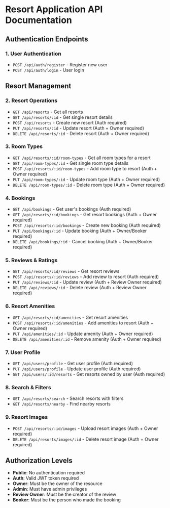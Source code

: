 # Resort Application API Documentation

## Authentication Endpoints
### 1. User Authentication
- `POST /api/auth/register` - Register new user
- `POST /api/auth/login` - User login

## Resort Management
### 2. Resort Operations
- `GET /api/resorts` - Get all resorts
- `GET /api/resorts/:id` - Get single resort details
- `POST /api/resorts` - Create new resort (Auth required)
- `PUT /api/resorts/:id` - Update resort (Auth + Owner required)
- `DELETE /api/resorts/:id` - Delete resort (Auth + Owner required)

### 3. Room Types
- `GET /api/resorts/:id/room-types` - Get all room types for a resort
- `GET /api/room-types/:id` - Get single room type details
- `POST /api/resorts/:id/room-types` - Add room type to resort (Auth + Owner required)
- `PUT /api/room-types/:id` - Update room type (Auth + Owner required)
- `DELETE /api/room-types/:id` - Delete room type (Auth + Owner required)

### 4. Bookings
- `GET /api/bookings` - Get user's bookings (Auth required)
- `GET /api/resorts/:id/bookings` - Get resort bookings (Auth + Owner required)
- `POST /api/resorts/:id/bookings` - Create new booking (Auth required)
- `PUT /api/bookings/:id` - Update booking (Auth + Owner/Booker required)
- `DELETE /api/bookings/:id` - Cancel booking (Auth + Owner/Booker required)

### 5. Reviews & Ratings
- `GET /api/resorts/:id/reviews` - Get resort reviews
- `POST /api/resorts/:id/reviews` - Add review to resort (Auth required)
- `PUT /api/reviews/:id` - Update review (Auth + Review Owner required)
- `DELETE /api/reviews/:id` - Delete review (Auth + Review Owner required)

### 6. Resort Amenities
- `GET /api/resorts/:id/amenities` - Get resort amenities
- `POST /api/resorts/:id/amenities` - Add amenities to resort (Auth + Owner required)
- `PUT /api/amenities/:id` - Update amenity (Auth + Owner required)
- `DELETE /api/amenities/:id` - Remove amenity (Auth + Owner required)

### 7. User Profile
- `GET /api/users/profile` - Get user profile (Auth required)
- `PUT /api/users/profile` - Update user profile (Auth required)
- `GET /api/users/:id/resorts` - Get resorts owned by user (Auth required)

### 8. Search & Filters
- `GET /api/resorts/search` - Search resorts with filters
- `GET /api/resorts/nearby` - Find nearby resorts

### 9. Resort Images
- `POST /api/resorts/:id/images` - Upload resort images (Auth + Owner required)
- `DELETE /api/resorts/images/:id` - Delete resort image (Auth + Owner required)

## Authorization Levels
- **Public**: No authentication required
- **Auth**: Valid JWT token required
- **Owner**: Must be the owner of the resource
- **Admin**: Must have admin privileges
- **Review Owner**: Must be the creator of the review
- **Booker**: Must be the person who made the booking